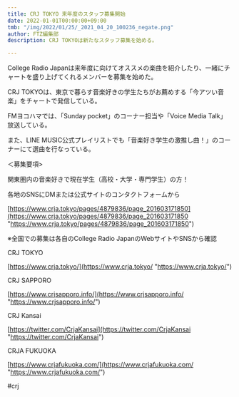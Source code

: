 ```yaml
---
title: CRJ TOKYO 来年度のスタッフ募集開始
date: 2022-01-01T00:00:00+09:00
tmb: "/img/2022/01/25/_2021_04_20_100236_negate.png"
author: FTZ編集部
description: CRJ TOKYOは新たなスタッフ募集を始める。

---
```

College Radio Japanは来年度に向けてオススメの楽曲を紹介したり、一緒にチャートを盛り上げてくれるメンバーを募集を始めた。

CRJ TOKYOは、東京で暮らす音楽好きの学生たちがお薦めする「今アツい音楽」をチャートで発信している。

FMヨコハマでは、「Sunday pocket」のコーナー担当や「Voice Media Talk」放送している。

また、LINE MUSIC公式プレイリストでも「音楽好き学生の激推し曲！」のコーナーにて選曲を行なっている。

＜募集要項>

関東圏内の音楽好きで現在学生（高校・大学・専門学生）の方！

各地のSNSにDMまたは公式サイトのコンタクトフォームから

[https://www.crja.tokyo/pages/4879836/page_201603171850](https://www.crja.tokyo/pages/4879836/page_201603171850 "https://www.crja.tokyo/pages/4879836/page_201603171850")

※全国での募集は各自のCollege Radio JapanのWebサイトやSNSから確認

CRJ TOKYO

[https://www.crja.tokyo/](https://www.crja.tokyo/ "https://www.crja.tokyo/")

CRJ SAPPORO

[https://www.crjsapporo.info/](https://www.crjsapporo.info/ "https://www.crjsapporo.info/")

CRJ Kansai

[https://twitter.com/CrjaKansai](https://twitter.com/CrjaKansai "https://twitter.com/CrjaKansai")

CRJA FUKUOKA

[https://www.crjafukuoka.com/](https://www.crjafukuoka.com/ "https://www.crjafukuoka.com/")

\#crj